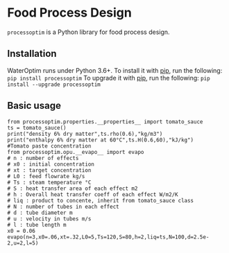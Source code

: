 # Food Process Design
`processoptim` is a Python library for food process design.
## Installation
WaterOptim runs under Python 3.6+. To install it with [pip](https://pip.pypa.io/en/stable/), run the following:
`pip install processoptim`
To upgrade it with [pip](https://pip.pypa.io/en/stable/), run the following:
`pip install --upgrade processoptim`
## Basic usage
    from processoptim.properties.__properties__ import tomato_sauce
    ts = tomato_sauce()
    print("density 6% dry matter",ts.rho(0.6),"kg/m3")
    print("enthalpy 6% dry matter at 60°C",ts.H(0.6,60),"kJ/kg")
    #Tomato paste concentration
    from processoptim.opu.__evapo__ import evapo
    # n : number of effects
    # x0 : initial concentration
    # xt : target concentration
    # L0 : feed flowrate kg/s
    # Ts : steam temperature °C
    # S : heat transfer area of each effect m2
    # h : Overall heat transfer coeff of each effect W/m2/K
    # liq : product to concente, inherit from tomato_sauce class
    # N : number of tubes in each effect
    # d : tube diameter m
    # u : velocity in tubes m/s
    # l : tube length m
    x0 = 0.06
    evapo(n=3,x0=.06,xt=.32,L0=5,Ts=120,S=80,h=2,liq=ts,N=100,d=2.5e-2,u=2,l=5)
